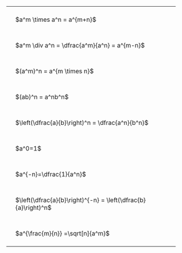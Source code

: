 ---
---

#  
<br>
<style type="text/css">
#T_82761 th.col_heading {
  text-align: left;
  font-size: 1em;
}
#T_82761 td {
  text-align: left;
  font-size: 1em;
  padding: 1.5em;
}
#T_82761_row0_col0, #T_82761_row1_col0, #T_82761_row2_col0, #T_82761_row3_col0, #T_82761_row4_col0, #T_82761_row5_col0, #T_82761_row6_col0, #T_82761_row7_col0, #T_82761_row8_col0 {
  width: 400px;
  white-space: pre-wrap;
}
</style>
<table id="T_82761">
  <thead>
  </thead>
  <tbody>
    <tr>
      <td id="T_82761_row0_col0" class="data row0 col0" >$a^m \times a^n = a^{m+n}$</td>
    </tr>
    <tr>
      <td id="T_82761_row1_col0" class="data row1 col0" >$a^m \div a^n = \dfrac{a^m}{a^n} = a^{m-n}$</td>
    </tr>
    <tr>
      <td id="T_82761_row2_col0" class="data row2 col0" >$(a^m)^n = a^{m \times n}$</td>
    </tr>
    <tr>
      <td id="T_82761_row3_col0" class="data row3 col0" >$(ab)^n = a^nb^n$</td>
    </tr>
    <tr>
      <td id="T_82761_row4_col0" class="data row4 col0" >$\left(\dfrac{a}{b}\right)^n = \dfrac{a^n}{b^n}$</td>
    </tr>
    <tr>
      <td id="T_82761_row5_col0" class="data row5 col0" >$a^0=1$</td>
    </tr>
    <tr>
      <td id="T_82761_row6_col0" class="data row6 col0" >$a^{-n}=\dfrac{1}{a^n}$</td>
    </tr>
    <tr>
      <td id="T_82761_row7_col0" class="data row7 col0" >$\left(\dfrac{a}{b}\right)^{-n} = \left(\dfrac{b}{a}\right)^n$</td>
    </tr>
    <tr>
      <td id="T_82761_row8_col0" class="data row8 col0" >$a^{\frac{m}{n}} =\sqrt[n]{a^m}$</td>
    </tr>
  </tbody>
</table>
